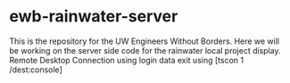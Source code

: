 # ewb-rainwater-server
This is the repository for the UW Engineers Without Borders. Here we will be working on the server side code for the rainwater local project display.
Remote Desktop Connection using login data
exit using [tscon 1 /dest:console]

